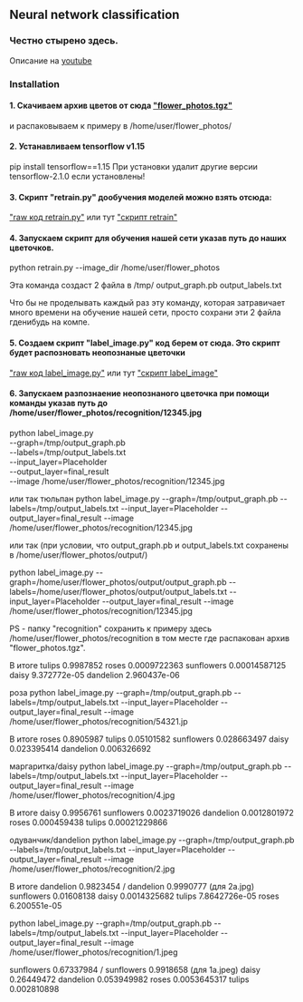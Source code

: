## Neural network classification

### Честно стырено здесь.
Описание на [youtube](https://www.youtube.com/watch?v=KL-zI-2Ifrs)

### Installation
#### 1. Скачиваем архив цветов от сюда ["flower_photos.tgz"](http://download.tensorflow.org/example_images/flower_photos.tgz)
и распаковываем к примеру в /home/user/flower_photos/
#### 2. Устанавливаем tensorflow v1.15 
pip install tensorflow==1.15 
При установки удалит другие версии tensorflow-2.1.0 если установлены!
#### 3. Скрипт "retrain.py" дообучения моделей можно взять отсюда:
["raw код retrain.py"](https://raw.githubusercontent.com/tensorflow/hub/r0.1/examples/image_retraining/retrain.py)
или тут 
["скрипт retrain"](https://github.com/tensorflow/hub/tree/master/examples/image_retraining)
#### 4. Запускаем скрипт для обучения нашей сети указав путь до наших цветочков.
python retrain.py --image_dir /home/user/flower_photos

Эта команда создаст 2 файла в /tmp/
output_graph.pb
output_labels.txt

Что бы не проделывать каждый раз эту команду, которая затравичает много времени на обучение нашей сети, просто сохрани эти 2 файла гденибудь на компе.
#### 5. Создаем скрипт "label_image.py" код берем от сюда. Это скрипт будет распозновать неопознаные цветочки
["raw код label_image.py"](https://raw.githubusercontent.com/tensorflow/tensorflow/master/tensorflow/examples/label_image/label_image.py)
или тут 
["скрипт label_image"](https://github.com/tensorflow/tensorflow/blob/master/tensorflow/examples/label_image/label_image.py)
#### 6. Запускаем разпознаение неопознаного цветочка при помощи команды указав путь до /home/user/flower_photos/recognition/12345.jpg
python label_image.py \
 --graph=/tmp/output_graph.pb \
  --labels=/tmp/output_labels.txt \
  --input_layer=Placeholder \
  --output_layer=final_result \
  --image /home/user/flower_photos/recognition/12345.jpg

или так
тюльпан
python label_image.py \--graph=/tmp/output_graph.pb \--labels=/tmp/output_labels.txt \--input_layer=Placeholder \--output_layer=final_result \--image /home/user/flower_photos/recognition/12345.jpg

или так (при условии, что output_graph.pb и output_labels.txt сохранены в /home/user/flower_photos/output/)

python label_image.py --graph=/home/user/flower_photos/output/output_graph.pb --labels=/home/user/flower_photos/output/output_labels.txt --input_layer=Placeholder --output_layer=final_result --image /home/user/flower_photos/recognition/12345.jpg

PS - папку "recognition" сохранить к примеру здесь /home/user/flower_photos/recognition в том месте где распакован архив "flower_photos.tgz".

В итоге
tulips 0.9987852
roses 0.0009722363
sunflowers 0.00014587125
daisy 9.372772e-05
dandelion 2.960437e-06

роза
python label_image.py \--graph=/tmp/output_graph.pb \--labels=/tmp/output_labels.txt \--input_layer=Placeholder \--output_layer=final_result \--image /home/user/flower_photos/recognition/54321.jp

В итоге
roses 0.8905987
tulips 0.05101582
sunflowers 0.028663497
daisy 0.023395414
dandelion 0.006326692

маргаритка/daisy
python label_image.py \--graph=/tmp/output_graph.pb \--labels=/tmp/output_labels.txt \--input_layer=Placeholder \--output_layer=final_result \--image /home/user/flower_photos/recognition/4.jpg

В итоге
daisy 0.9956761
sunflowers 0.0023719026
dandelion 0.0012801972
roses 0.000459438
tulips 0.00021229866

одуванчик/dandelion
python label_image.py \--graph=/tmp/output_graph.pb \--labels=/tmp/output_labels.txt \--input_layer=Placeholder \--output_layer=final_result \--image /home/user/flower_photos/recognition/2.jpg

В итоге
dandelion 0.9823454 / dandelion 0.9990777 (для 2a.jpg)
sunflowers 0.01608138
daisy 0.0014325682
tulips 7.8642726e-05
roses 6.200551e-05


python label_image.py \--graph=/tmp/output_graph.pb \--labels=/tmp/output_labels.txt \--input_layer=Placeholder \--output_layer=final_result \--image /home/user/flower_photos/recognition/1.jpeg

sunflowers 0.67337984 / sunflowers 0.9918658 (для 1a.jpeg)
daisy 0.26449472
dandelion 0.053949982
roses 0.0053645317
tulips 0.002810898
